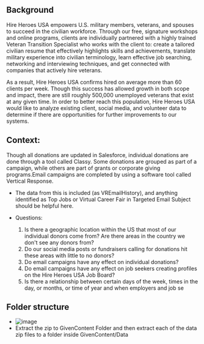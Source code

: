 ## Background
Hire Heroes USA empowers U.S. military members, veterans, and spouses to succeed in the civilian workforce.  Through our free, signature workshops and online programs, clients are individually partnered with a highly trained Veteran Transition Specialist who works with the client to: create a tailored civilian resume that effectively highlights skills and achievements, translate military experience into civilian terminology, learn effective job searching, networking and interviewing techniques, and get connected with companies that actively hire veterans.  

As a result, Hire Heroes USA confirms hired on average more than 60 clients per week.  Though this success has allowed growth in both scope and impact, there are still roughly 500,000 unemployed veterans that exist at any given time.  In order to better reach this population, Hire Heroes USA would like to analyze existing client, social media, and volunteer data to determine if there are opportunities for further improvements to our systems.

## Context:

Though all donations are updated in Salesforce, individual donations are done through a tool called Classy. Some donations are grouped as part of a campaign, while others are part of grants or corporate giving programs.Email campaigns are completed by using a software tool called Vertical Response.

* The data from this is included (as VREmailHistory), and anything identified as Top Jobs or Virtual Career Fair in Targeted Email Subject should be helpful here.

* Questions:
  1.  Is there a geographic location within the US that most of our individual donors come from? Are there areas in the country we don't see any donors from?
  2. Do our social media posts or fundraisers calling for donations hit these areas with little to no donors?
  3. Do email campaigns have any effect on individual donations?
  4. Do email campaigns have any effect on job seekers creating profiles on the Hire Heroes USA Job Board?
  5. Is there a relationship between certain days of the week, times in the day, or months, or time of year and when employers and job se


## Folder structure

* ![image](https://user-images.githubusercontent.com/6872080/76349690-db51f800-62e0-11ea-89f1-431070a42e31.png)
* Extract the zip to GivenContent Folder and then extract each of the data zip files to a folder inside GivenContent/Data
